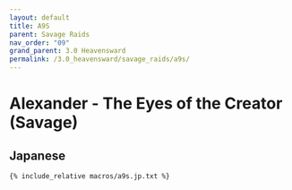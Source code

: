 ```yaml
---
layout: default
title: A9S
parent: Savage Raids
nav_order: "09"
grand_parent: 3.0 Heavensward
permalink: /3.0_heavensward/savage_raids/a9s/
---
```


# Alexander - The Eyes of the Creator (Savage)

## Japanese
```
{% include_relative macros/a9s.jp.txt %}
```